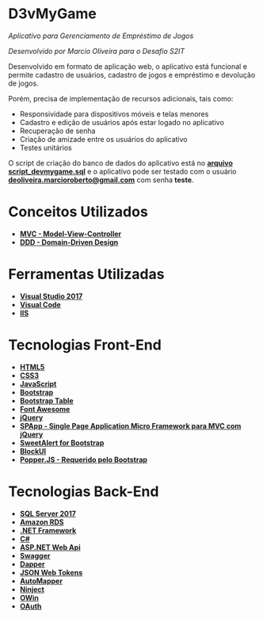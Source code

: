 # D3vMyGame

*Aplicativo para Gerenciamento de Empréstimo de Jogos*

*Desenvolvido por Marcio Oliveira para o Desafio S2IT*

Desenvolvido em formato de aplicação web, o aplicativo está funcional e permite cadastro de usuários, cadastro de jogos e empréstimo e devolução de jogos.

Porém, precisa de implementação de recursos adicionais, tais como:

* Responsividade para dispositivos móveis e telas menores
* Cadastro e edição de usuários após estar logado no aplicativo
* Recuperação de senha
* Criação de amizade entre os usuários do aplicativo
* Testes unitários

O script de criação do banco de dados do aplicativo está no [**arquivo script_devmygame.sql**](https://github.com/oliveiramarcio/devmygame/blob/master/script_devmygame.sql) e o aplicativo pode ser testado com o usuário **deoliveira.marcioroberto@gmail.com** com senha **teste**.

# Conceitos Utilizados

* [**MVC - Model-View-Controller**](https://pt.wikipedia.org/wiki/MVC)
* [**DDD - Domain-Driven Design**](https://en.wikipedia.org/wiki/Domain-driven_design)

# Ferramentas Utilizadas

* [**Visual Studio 2017**](https://visualstudio.microsoft.com/) 
* [**Visual Code**](https://code.visualstudio.com/)
* [**IIS**](https://www.iis.net/)

# Tecnologias Front-End

* [**HTML5**](https://www.w3schools.com/html/html5_intro.asp)
* [**CSS3**](https://pt.wikipedia.org/wiki/CSS3)
* [**JavaScript**](https://www.javascript.com/)
* [**Bootstrap**](https://getbootstrap.com/)
* [**Bootstrap Table**](http://bootstrap-table.wenzhixin.net.cn/)
* [**Font Awesome**](https://fontawesome.com/)
* [**jQuery**](https://jquery.com/)
* [**SPApp - Single Page Application Micro Framework para MVC com jQuery**](https://github.com/c-smile/spapp)
* [**SweetAlert for Bootstrap**](https://lipis.github.io/bootstrap-sweetalert/)
* [**BlockUI**](http://malsup.com/jquery/block/)
* [**Popper.JS - Requerido pelo Bootstrap**](https://popper.js.org/)

# Tecnologias Back-End

* [**SQL Server 2017**](https://www.microsoft.com/pt-br/sql-server/sql-server-2017)
* [**Amazon RDS**](https://aws.amazon.com/pt/rds/)
* [**.NET Framework**](https://www.microsoft.com/net/)
* [**C#**](https://pt.wikipedia.org/wiki/C_Sharp)
* [**ASP.NET Web Api**](https://docs.microsoft.com/pt-br/aspnet/web-api/overview/getting-started-with-aspnet-web-api/tutorial-your-first-web-api)
* [**Swagger**](https://swagger.io)
* [**Dapper**](https://github.com/StackExchange/Dapper)
* [**JSON Web Tokens**](https://jwt.io/)
* [**AutoMapper**](https://automapper.org/)
* [**Ninject**](https://github.com/ninject/Ninject)
* [**OWin**](http://owin.org/)
* [**OAuth**](https://oauth.net/)